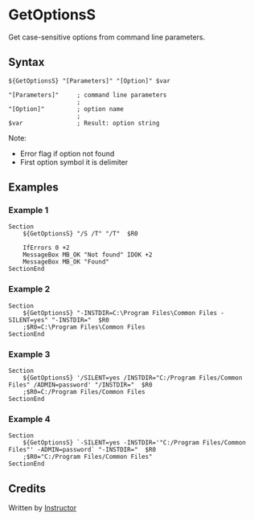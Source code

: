 # GetOptionsS

Get case-sensitive options from command line parameters.

## Syntax

	${GetOptionsS} "[Parameters]" "[Option]" $var

	"[Parameters]"     ; command line parameters
	                   ;
	"[Option]"         ; option name
	                   ;
	$var               ; Result: option string

Note:

- Error flag if option not found 
- First option symbol it is delimiter

## Examples

### Example 1

	Section
		${GetOptionsS} "/S /T" "/T"  $R0

		IfErrors 0 +2
		MessageBox MB_OK "Not found" IDOK +2
		MessageBox MB_OK "Found"
	SectionEnd

### Example 2

	Section
		${GetOptionsS} "-INSTDIR=C:\Program Files\Common Files -SILENT=yes" "-INSTDIR="  $R0
		;$R0=C:\Program Files\Common Files
	SectionEnd

### Example 3

	Section
		${GetOptionsS} '/SILENT=yes /INSTDIR="C:/Program Files/Common Files" /ADMIN=password' "/INSTDIR="  $R0
		;$R0=C:/Program Files/Common Files
	SectionEnd

### Example 4

	Section
		${GetOptionsS} `-SILENT=yes -INSTDIR='"C:/Program Files/Common Files"' -ADMIN=password` "-INSTDIR="  $R0
		;$R0="C:/Program Files/Common Files"
	SectionEnd

## Credits

Written by [Instructor][1]

[1]: http://nsis.sourceforge.net/User:Instructor